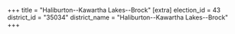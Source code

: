 +++
title = "Haliburton--Kawartha Lakes--Brock"
[extra]
election_id = 43
district_id = "35034"
district_name = "Haliburton--Kawartha Lakes--Brock"
+++
